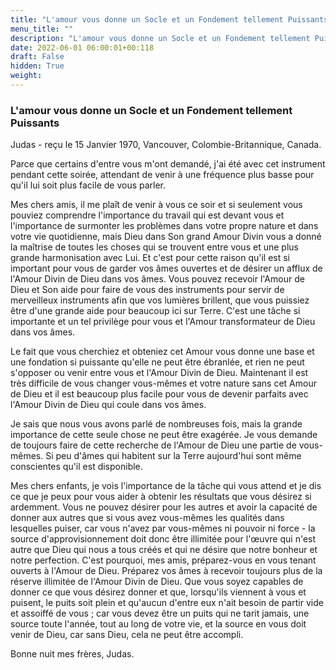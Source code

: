 ```yaml
---
title: "L'amour vous donne un Socle et un Fondement tellement Puissants"
menu_title: ""
description: "L'amour vous donne un Socle et un Fondement tellement Puissants"
date: 2022-06-01 06:00:01+00:118
draft: False
hidden: True
weight:
---
```

### L'amour vous donne un Socle et un Fondement tellement Puissants

Judas - reçu le 15 Janvier 1970, Vancouver, Colombie-Britannique, Canada.

Parce que certains d'entre vous m'ont demandé, j'ai été avec cet instrument pendant cette soirée, attendant de venir à une fréquence plus basse pour qu'il lui soit plus facile de vous parler.

Mes chers amis, il me plaît de venir à vous ce soir et si seulement vous pouviez comprendre l'importance du travail qui est devant vous et l'importance de surmonter les problèmes dans votre propre nature et dans votre vie quotidienne, mais Dieu dans Son grand Amour Divin vous a donné la maîtrise de toutes les choses qui se trouvent entre vous et une plus grande harmonisation avec Lui. Et c'est pour cette raison qu'il est si important pour vous de garder vos âmes ouvertes et de désirer un afflux de l'Amour Divin de Dieu dans vos âmes. Vous pouvez recevoir l'Amour de Dieu et Son aide pour faire de vous des instruments pour servir de merveilleux instruments afin que vos lumières brillent, que vous puissiez être d'une grande aide pour beaucoup ici sur Terre. C'est une tâche si importante et un tel privilège pour vous et l'Amour transformateur de Dieu dans vos âmes.

Le fait que vous cherchiez et obteniez cet Amour vous donne une base et une fondation si puissante qu'elle ne peut être ébranlée, et rien ne peut s'opposer ou venir entre vous et l'Amour Divin de Dieu. Maintenant il est très difficile de vous changer vous-mêmes et votre nature sans cet Amour de Dieu et il est beaucoup plus facile pour vous de devenir parfaits avec l'Amour Divin de Dieu qui coule dans vos âmes.

Je sais que nous vous avons parlé de nombreuses fois, mais la grande importance de cette seule chose ne peut être exagérée. Je vous demande de toujours faire de cette recherche de l'Amour de Dieu une partie de vous-mêmes. Si peu d'âmes qui habitent sur la Terre aujourd'hui sont même conscientes qu'il est disponible.

Mes chers enfants, je vois l'importance de la tâche qui vous attend et je dis ce que je peux pour vous aider à obtenir les résultats que vous désirez si ardemment. Vous ne pouvez désirer pour les autres et avoir la capacité de donner aux autres que si vous avez vous-mêmes les qualités dans lesquelles puiser, car vous n'avez par vous-mêmes ni pouvoir ni force - la source d'approvisionnement doit donc être illimitée pour l'œuvre qui n'est autre que Dieu qui nous a tous créés et qui ne désire que notre bonheur et notre perfection. C'est pourquoi, mes amis, préparez-vous en vous tenant ouverts à l'Amour de Dieu. Préparez vos âmes à recevoir toujours plus de la réserve illimitée de l'Amour Divin de Dieu. Que vous soyez capables de donner ce que vous désirez donner et que, lorsqu'ils viennent à vous et puisent, le puits soit plein et qu'aucun d'entre eux n'ait besoin de partir vide et assoiffé de vous ; car vous devez être un puits qui ne tarit jamais, une source toute l'année, tout au long de votre vie, et la source en vous doit venir de Dieu, car sans Dieu, cela ne peut être accompli.

Bonne nuit mes frères, Judas.
